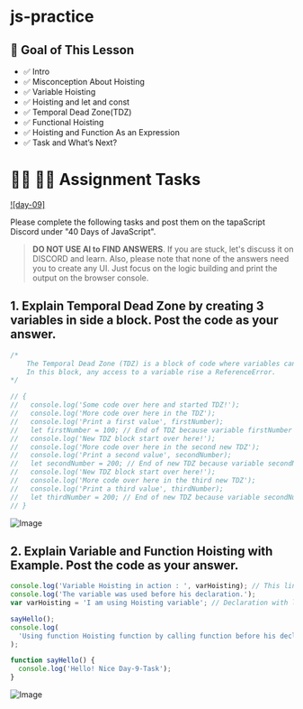 # js-practice

## **🎯 Goal of This Lesson**

- ✅ Intro
- ✅ Misconception About Hoisting
- ✅ Variable Hoisting
- ✅ Hoisting and let and const
- ✅ Temporal Dead Zone(TDZ)
- ✅ Functional Hoisting
- ✅ Hoisting and Function As an Expression
- ✅ Task and What’s Next?

# **👩‍💻 🧑‍💻 Assignment Tasks**

[![day-09]](https://youtu.be/OqMxh1QdYEg 'Video')

Please complete the following tasks and post them on the tapaScript Discord under "40 Days of JavaScript".

> **DO NOT USE AI to FIND ANSWERS**. If you are stuck, let's discuss it on DISCORD and learn. Also, please note that none of the answers need you to create any UI. Just focus on the logic building and print the output on the browser console.

## 1. Explain Temporal Dead Zone by creating 3 variables in side a block. Post the code as your answer.

```js
/*
    The Temporal Dead Zone (TDZ) is a block of code where variables can not be accessed until they are initialized.
    In this block, any access to a variable rise a ReferenceError.
*/

// {
//   console.log('Some code over here and started TDZ!');
//   console.log('More code over here in the TDZ');
//   console.log('Print a first value', firstNumber);
//   let firstNumber = 100; // End of TDZ because variable firstNumber has been initialized
//   console.log('New TDZ block start over here!');
//   console.log('More code over here in the second new TDZ');
//   console.log('Print a second value', secondNumber);
//   let secondNumber = 200; // End of new TDZ because variable secondNumber has been initialized
//   console.log('New TDZ block start over here!');
//   console.log('More code over here in the third new TDZ');
//   console.log('Print a third value', thirdNumber);
//   let thirdNumber = 200; // End of new TDZ because variable secondNumber has been initialized
// }
```

![Image](https://github.com/user-attachments/assets/c1deaa7c-9abf-4c5b-a875-1e54bacf3bff)

## 2. Explain Variable and Function Hoisting with Example. Post the code as your answer.

```js
console.log('Variable Hoisting in action : ', varHoisting); // This line will not rise error.
console.log('The variable was used before his declaration.');
var varHoisting = 'I am using Hoisting variable'; // Declaration with let or const will rise a ReferenceError.

sayHello();
console.log(
  'Using function Hoisting function by calling function before his declaration'
);

function sayHello() {
  console.log('Hello! Nice Day-9-Task');
}
```

![Image](https://github.com/user-attachments/assets/e268b511-aa90-4929-81ec-b91e1c96bc57)
